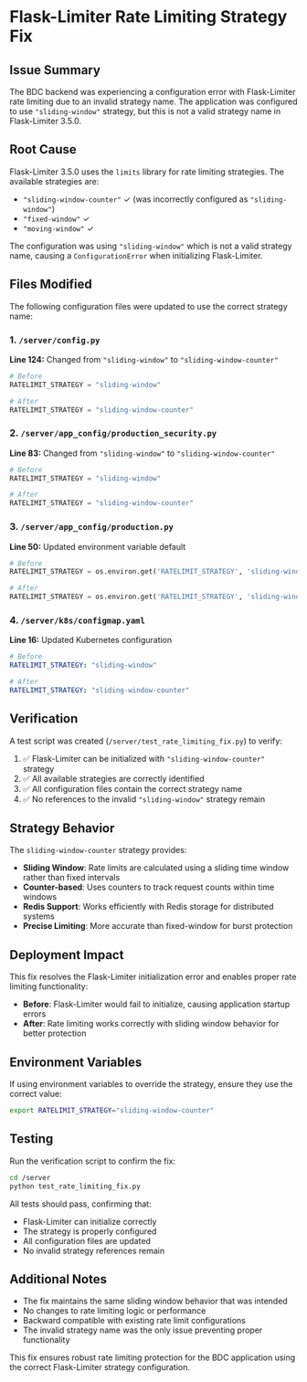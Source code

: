 # Flask-Limiter Rate Limiting Strategy Fix

## Issue Summary

The BDC backend was experiencing a configuration error with Flask-Limiter rate limiting due to an invalid strategy name. The application was configured to use `"sliding-window"` strategy, but this is not a valid strategy name in Flask-Limiter 3.5.0.

## Root Cause

Flask-Limiter 3.5.0 uses the `limits` library for rate limiting strategies. The available strategies are:
- `"sliding-window-counter"` ✓ (was incorrectly configured as `"sliding-window"`)
- `"fixed-window"` ✓
- `"moving-window"` ✓

The configuration was using `"sliding-window"` which is not a valid strategy name, causing a `ConfigurationError` when initializing Flask-Limiter.

## Files Modified

The following configuration files were updated to use the correct strategy name:

### 1. `/server/config.py`
**Line 124:** Changed from `"sliding-window"` to `"sliding-window-counter"`
```python
# Before
RATELIMIT_STRATEGY = "sliding-window"

# After  
RATELIMIT_STRATEGY = "sliding-window-counter"
```

### 2. `/server/app_config/production_security.py`
**Line 83:** Changed from `"sliding-window"` to `"sliding-window-counter"`
```python
# Before
RATELIMIT_STRATEGY = "sliding-window"

# After
RATELIMIT_STRATEGY = "sliding-window-counter"
```

### 3. `/server/app_config/production.py`
**Line 50:** Updated environment variable default
```python
# Before
RATELIMIT_STRATEGY = os.environ.get('RATELIMIT_STRATEGY', 'sliding-window')

# After
RATELIMIT_STRATEGY = os.environ.get('RATELIMIT_STRATEGY', 'sliding-window-counter')
```

### 4. `/server/k8s/configmap.yaml`
**Line 16:** Updated Kubernetes configuration
```yaml
# Before
RATELIMIT_STRATEGY: "sliding-window"

# After
RATELIMIT_STRATEGY: "sliding-window-counter"
```

## Verification

A test script was created (`/server/test_rate_limiting_fix.py`) to verify:

1. ✅ Flask-Limiter can be initialized with `"sliding-window-counter"` strategy
2. ✅ All available strategies are correctly identified
3. ✅ All configuration files contain the correct strategy name
4. ✅ No references to the invalid `"sliding-window"` strategy remain

## Strategy Behavior

The `sliding-window-counter` strategy provides:
- **Sliding Window**: Rate limits are calculated using a sliding time window rather than fixed intervals
- **Counter-based**: Uses counters to track request counts within time windows
- **Redis Support**: Works efficiently with Redis storage for distributed systems
- **Precise Limiting**: More accurate than fixed-window for burst protection

## Deployment Impact

This fix resolves the Flask-Limiter initialization error and enables proper rate limiting functionality:

- **Before**: Flask-Limiter would fail to initialize, causing application startup errors
- **After**: Rate limiting works correctly with sliding window behavior for better protection

## Environment Variables

If using environment variables to override the strategy, ensure they use the correct value:
```bash
export RATELIMIT_STRATEGY="sliding-window-counter"
```

## Testing

Run the verification script to confirm the fix:
```bash
cd /server
python test_rate_limiting_fix.py
```

All tests should pass, confirming that:
- Flask-Limiter can initialize correctly
- The strategy is properly configured
- All configuration files are updated
- No invalid strategy references remain

## Additional Notes

- The fix maintains the same sliding window behavior that was intended
- No changes to rate limiting logic or performance
- Backward compatible with existing rate limit configurations
- The invalid strategy name was the only issue preventing proper functionality

This fix ensures robust rate limiting protection for the BDC application using the correct Flask-Limiter strategy configuration.